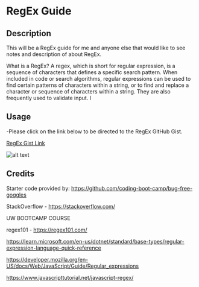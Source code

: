 # RegEx Guide

## Description 
  This will be a RegEx guide for me and anyone else that would like to see notes and description of about RegEx.

  What is a RegEx? A regex, which is short for regular expression, is a sequence of characters that defines a specific search pattern. When included in code or search algorithms, regular expressions can be used to find certain patterns of characters within a string, or to find and replace a character or sequence of characters within a string. They are also frequently used to validate input.
I


## Usage
-Please click on the link below to be directed to the RegEx GitHub Gist.

<a href="https://gist.github.com/xKranze/f0ae056d77f559a6850990e5f399c853">RegEx Gist Link</a>

    
![alt text](./)


## Credits
Starter code provided by: https://github.com/coding-boot-camp/bug-free-goggles

StackOverflow - https://stackoverflow.com/

UW BOOTCAMP COURSE

regex101 - https://regex101.com/

https://learn.microsoft.com/en-us/dotnet/standard/base-types/regular-expression-language-quick-reference

https://developer.mozilla.org/en-US/docs/Web/JavaScript/Guide/Regular_expressions

https://www.javascripttutorial.net/javascript-regex/